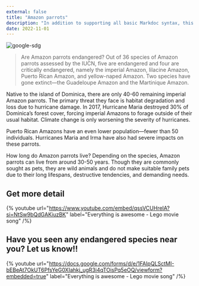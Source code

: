 ```yaml
---
external: false
title: "Amazon parrots"
description: "In addition to supporting all basic Markdoc syntax, this template also supports extended markdown syntax to render custom components."
date: 2022-11-01
---
```


![google-sdg](/images/first.png)

>Are Amazon parrots endangered? Out of 36 species of Amazon parrots assessed by the IUCN, five are endangered and four are critically endangered, namely the imperial Amazon, lilacine Amazon, Puerto Rican Amazon, and yellow-naped Amazon. Two species have gone extinct—the Guadeloupe Amazon and the Martinique Amazon.

Native to the island of Dominica, there are only 40-60 remaining imperial Amazon parrots. The primary threat they face is habitat degradation and loss due to hurricane damage. In 2017, Hurricane Maria destroyed 30% of Dominica’s forest cover, forcing imperial Amazons to forage outside of their usual habitat. Climate change is only worsening the severity of hurricanes.

Puerto Rican Amazons have an even lower population—fewer than 50 individuals. Hurricanes Maria and Irma have also had severe impacts on these parrots.

How long do Amazon parrots live? Depending on the species, Amazon parrots can live from around 30-50 years. Though they are commonly sought as pets, they are wild animals and do not make suitable family pets due to their long lifespans, destructive tendencies, and demanding needs.
 

## Get more detail

{% youtube url="https://www.youtube.com/embed/qssVCUHreIA?si=NtSw9bQdGAKiuzBK" label="Everything is awesome - Lego movie song" /%}


## Have you seen any endangered species near you? Let us know!!

{% youtube url="https://docs.google.com/forms/d/e/1FAIpQLSctMI-bEBeAt7OkUT6PfsYeG0XIahkj_ugR3i4qTOisPq5eOQ/viewform?embedded=true" label="Everything is awesome - Lego movie song" /%}



